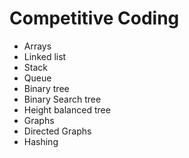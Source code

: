 # Competitive Coding

-  Arrays
-  Linked list
-  Stack
-  Queue
-  Binary tree
-  Binary Search tree
-  Height balanced tree
-  Graphs
-  Directed Graphs
-  Hashing
